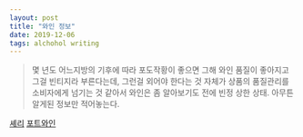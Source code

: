 ```yaml
---
layout: post
title: "와인 정보"
date: 2019-12-06
tags: alchohol writing
---
```


> 몇 년도 어느지방의 기후에 따라 포도작황이 좋으면 그해 와인 품질이 좋아지고 그걸 빈티지라 부른다는데, 그런걸 외어야 한다는 것 자체가 상품의 품질관리를 소비자에게 넘기는 것 같아서 와인은 좀 알아보기도 전에 빈정 상한 상태. 아무튼 알게된 정보만 적어놓는다.


[셰리](https://namu.wiki/w/%EC%85%B0%EB%A6%AC)
[포트와인](https://namu.wiki/w/%ED%8F%AC%ED%8A%B8%20%EC%99%80%EC%9D%B8)
